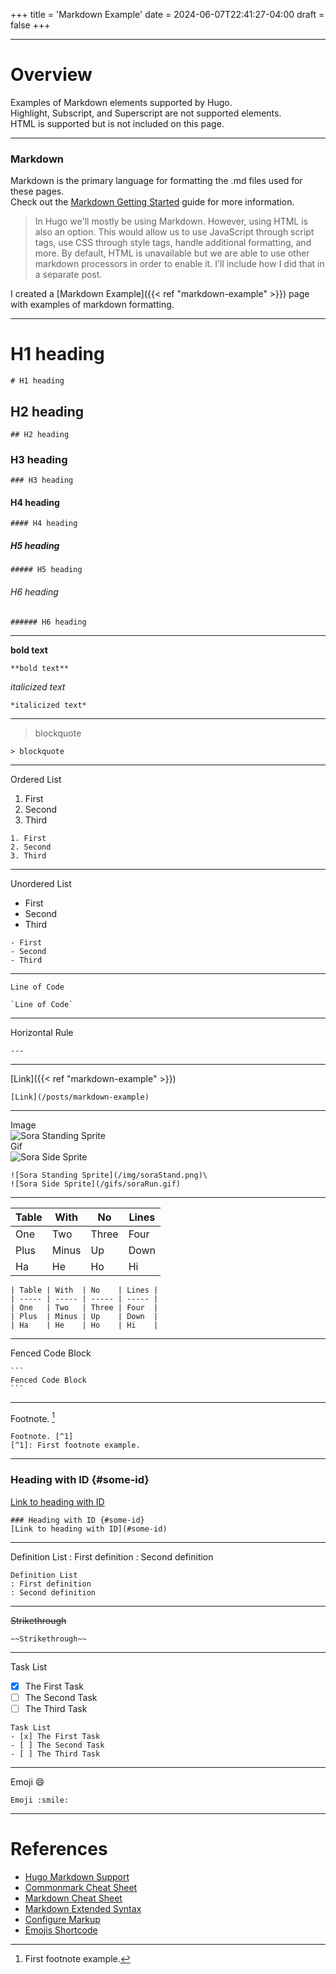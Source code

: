 +++
title = 'Markdown Example'
date = 2024-06-07T22:41:27-04:00
draft = false
+++

---

# Overview
Examples of Markdown elements supported by Hugo.\
Highlight, Subscript, and Superscript are not supported elements.\
HTML is supported but is not included on this page.

---

### Markdown
Markdown is the primary language for formatting the .md files used for these pages.\
Check out the [Markdown Getting Started](https://www.markdownguide.org/getting-started/) guide for more information.

> In Hugo we'll mostly be using Markdown.  However, using HTML is also an option.  This would allow us to use JavaScript through script tags, use CSS through style tags, handle additional formatting, and more.  By default, HTML is unavailable but we are able to use other markdown processors in order to enable it.  I'll include how I did that in a separate post.

I created a [Markdown Example]({{< ref "markdown-example" >}}) page with examples of markdown formatting.

---

# H1 heading
```
# H1 heading
```

## H2 heading
```
## H2 heading
```

### H3 heading
```
### H3 heading
```

#### H4 heading
```
#### H4 heading
```

##### H5 heading
```
##### H5 heading
```

###### H6 heading
```
###### H6 heading
```

---

**bold text**
```
**bold text**
```

*italicized text*
```
*italicized text*
```

---

> blockquote

```
> blockquote
```

---

Ordered List

1. First
2. Second
3. Third

```
1. First
2. Second
3. Third
```

---

Unordered List

- First
- Second
- Third

```
- First
- Second
- Third
```

---

`Line of Code`

```
`Line of Code`
```

---

Horizontal Rule

```
---
```

---

[Link]({{< ref "markdown-example" >}})

```
[Link](/posts/markdown-example)
```

---

Image\
![Sora Standing Sprite](/img/soraStand.png)\
Gif\
![Sora Side Sprite](/gifs/soraRun.gif)

```
![Sora Standing Sprite](/img/soraStand.png)\
![Sora Side Sprite](/gifs/soraRun.gif)
```

---

| Table | With  | No    | Lines |
| ----- | ----- | ----- | ----- |
| One   | Two   | Three | Four  |
| Plus  | Minus | Up    | Down  |
| Ha    | He    | Ho    | Hi    |

```
| Table | With  | No    | Lines |
| ----- | ----- | ----- | ----- |
| One   | Two   | Three | Four  |
| Plus  | Minus | Up    | Down  |
| Ha    | He    | Ho    | Hi    |
```

---

Fenced Code Block

````
```
Fenced Code Block
```
````

---

Footnote. [^1]
[^1]: First footnote example.

```
Footnote. [^1]
[^1]: First footnote example.
```

--- 

### Heading with ID {#some-id}
[Link to heading with ID](#some-id)

```
### Heading with ID {#some-id}
[Link to heading with ID](#some-id)
```

---

Definition List
: First definition
: Second definition

```
Definition List
: First definition
: Second definition
```

---

~~Strikethrough~~

```
~~Strikethrough~~
```

---

Task List
- [x] The First Task
- [ ] The Second Task
- [ ] The Third Task

```
Task List
- [x] The First Task
- [ ] The Second Task
- [ ] The Third Task
```

---

Emoji :smile:

```
Emoji :smile:
```

---

# References
- [Hugo Markdown Support](https://www.markdownguide.org/tools/hugo/)
- [Commonmark Cheat Sheet](https://commonmark.org/help/)
- [Markdown Cheat Sheet](https://www.markdownguide.org/cheat-sheet/)
- [Markdown Extended Syntax](https://www.markdownguide.org/extended-syntax/#subscript)
- [Configure Markup](https://gohugo.io/getting-started/configuration-markup/#highlight)
- [Emojis Shortcode](https://gohugo.io/quick-reference/emojis/)